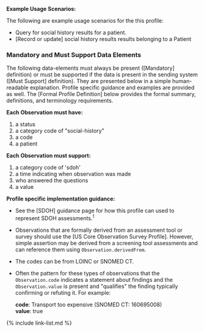 
**Example Usage Scenarios:**

The following are example usage scenarios for the this profile:

-   Query for social history results for a patient.
-  [Record or update] social history results results belonging to a Patient

### Mandatory and Must Support Data Elements


The following data-elements must always be present ([Mandatory] definition) or must be supported if the data is present in the sending system ([Must Support] definition). They are presented below in a simple human-readable explanation.  Profile specific guidance and examples are provided as well.  The [Formal Profile Definition] below provides the  formal summary, definitions, and  terminology requirements.

**Each Observation must have:**

1. a status
1. a category code of "social-history"
1. a code
1. a patient

**Each Observation must support:**

1. <span class="bg-success" markdown="1">a category code of 'sdoh'</span><!-- new-content -->
1. a time indicating when observation was made
1. who answered the questions
3. a value

**Profile specific implementation guidance:**
- See the [SDOH] guidance page for how this profile can used to represent SDOH assessments.<sup>1</sup>
- Observations that are formally derived from an assessment tool or survey should use the [US Core Observation Survey Profile]. However, simple assertion may be derived from a screening tool assessments and can reference them using `Observation.derivedFrom`.
- The codes can be from LOINC or SNOMED CT.
- Often the pattern for these types of observations that the `Observation.code` indicates a statement about findings and the `Observation.value` is present and "qualifies" the finding typically confirming or refuting it. For example:

  **code**: Transport too expensive (SNOMED CT: 160695008)  
  **value**: true

{% include link-list.md %}
